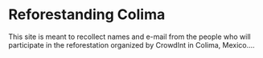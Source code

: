 # Reforestanding Colima

This site is meant to recollect names and e-mail from the people who
will participate in the reforestation organized by CrowdInt in Colima,
Mexico....
